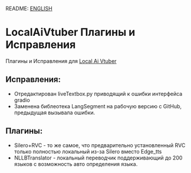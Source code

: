 README: [ENGLISH](README_EN.md)
# LocalAiVtuber Плагины и Исправления
Плагины и Исправления для [Local Ai Vtuber](https://github.com/0Xiaohei0/LocalAIVtuber)


## Исправления:
- Отредактирован liveTextbox.py приводящий к ошибки интерфейса gradio
- Заменена библеотека LangSegment на рабочую версию с GitHub, предыдущая вызывала ошибки.

## Плагины:
- Silero+RVC - то же самое, что предварительно установленный RVC только полностью локальный из-за Silero вместо Edge_tts
- NLLBTranslator - локальный переводчик поддерживающий до 200 языков с возможность авто определения языка.
